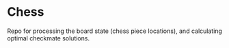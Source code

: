 # Chess

Repo for processing the board state (chess piece locations), and calculating optimal checkmate solutions.
